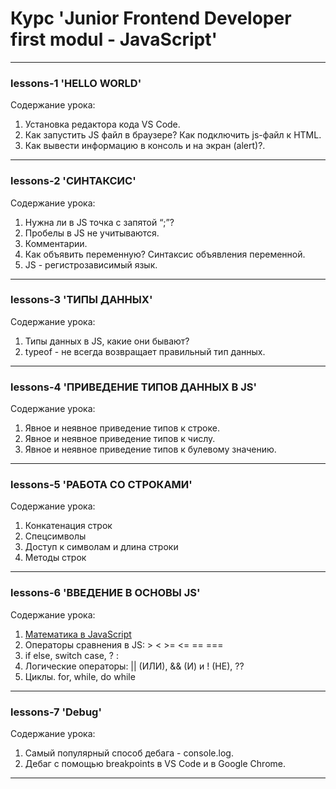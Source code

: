 # Курс 'Junior Frontend Developer first modul - JavaScript'

---

### lessons-1 'HELLO WORLD'

Содержание урока:

1.  Установка редактора кода VS Code.
2.  Как запустить JS файл в браузере? Как подключить js-файл к HTML.
3.  Как вывести информацию в консоль и на экран (alert)?.

---

### lessons-2 'СИНТАКСИС'

Содержание урока:

1. Нужна ли в JS точка с запятой “;”?
2. Пробелы в JS не учитываются.
3. Комментарии.
4. Как объявить переменную? Синтаксис объявления переменной.
5. JS - регистрозависимый язык.

---

### lessons-3 'ТИПЫ ДАННЫХ'

Содержание урока:

1. Типы данных в JS, какие они бывают?
2. typeof - не всегда возвращает правильный тип данных.

---

### lessons-4 'ПРИВЕДЕНИЕ ТИПОВ ДАННЫХ В JS'

Содержание урока:

1. Явное и неявное приведение типов к строке.
2. Явное и неявное приведение типов к числу.
3. Явное и неявное приведение типов к булевому значению.

---

### lessons-5 'РАБОТА СО СТРОКАМИ'

Содержание урока:

1. Конкатенация строк
2. Спецсимволы
3. Доступ к символам и длина строки
4. Методы строк

---

### lessons-6 'ВВЕДЕНИЕ В ОСНОВЫ JS'

Содержание урока:

1. [Математика в JavaScript](https://learn.javascript.ru/operators)
2. Операторы сравнения в JS: > < >= <= == ===
3. if else, switch case, ? :
4. Логические операторы: || (ИЛИ), && (И) и ! (НЕ), ??
5. Циклы. for, while, do while

---

### lessons-7 'Debug'

Содержание урока:

1. Самый популярный способ дебага - console.log.
2. Дебаг с помощью breakpoints в VS Code и в Google Chrome.

---
